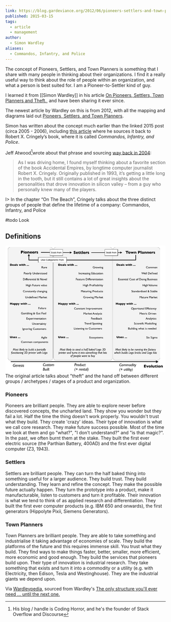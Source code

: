 ```yaml
---
link: https://blog.gardeviance.org/2012/06/pioneers-settlers-and-town-planners.html
published: 2015-03-15
tags:
  - article
  - management
author:
  - Simon Wardley
aliases:
  - Commandos, Infantry, and Police
---
```

The concept of Pioneers, Settlers, and Town Planners is something that I share with many people in thinking about their organizations. I find it a really useful way to think about the role of people within an organization, and what a person is best suited for. I am a Pioneer-to-Settler kind of guy.

I learned it from [[Simon Wardley]] in his article [On Pioneers, Settlers, Town Planners and Theft.](), and have been sharing it ever since.

The newest article by Wardley on this is from 2012, with all the mapping and diagrams laid out [Pioneers, Settlers, and Town Planners](https://blog.gardeviance.org/2012/06/pioneers-settlers-and-town-planners.html).

Simon has written about the concept much earlier than the linked 2015 post (circa 2005 - 2006), including [this article](https://blog.gardeviance.org/2014/11/bimodal-it-is-long-hand-for-snafu.html) where he sources it back to Robert X. Cringely’s book, where it is called _Commandos, Infantry, and Police_.

Jeff Atwood[^codinghorror]wrote about that phrase and sourcing [way back in 2004](https://blog.codinghorror.com/commandos-infantry-and-police/):

> As I was driving home, I found myself thinking about a favorite section of the book Accidental Empires, by longtime computer journalist Robert X. Cringely. Originally published in 1993, it’s getting a little long in the tooth, but it still contains a lot of great insights about the personalities that drove innovation in silicon valley – from a guy who personally knew many of the players.
>
I> In the chapter “On The Beach”, Cringely talks about the three distinct groups of people that define the lifetime of a company: Commandos, Infantry, and Police

[^codinghorror]: His blog / handle is Coding Horror, and he's the founder of Stack Overflow and Discourse

#todo Look

## Definitions

![](/assets/Wardley_Pioneers-Settlers-Town_Planners.jpg)
The original article talks about "theft" and the hand off between different groups / archetypes / stages of a product and organization.
### Pioneers

Pioneers are brilliant people. They are able to explore never before discovered concepts, the uncharted land. They show you wonder but they fail a lot. Half the time the thing doesn't work properly. You wouldn't trust what they build. They create 'crazy' ideas. Their type of innovation is what we call core research. They make future success possible. Most of the time we look at them and go "what?", "I don't understand?" and "is that magic?". In the past, we often burnt them at the stake. They built the first ever electric source (the Parthian Battery, 400AD) and the first ever digital computer (Z3, 1943).

### Settlers

Settlers are brilliant people. They can turn the half baked thing into something useful for a larger audience. They build trust. They build understanding. They learn and refine the concept. They make the possible future actually happen. They turn the prototype into a product, make it manufacturable, listen to customers and turn it profitable. Their innovation is what we tend to think of as applied research and differentiation. They built the first ever computer products (e.g. IBM 650 and onwards), the first generators (Hippolyte Pixii, Siemens Generators).

### Town Planners

Town Planners are brilliant people. They are able to take something and industrialise it taking advantage of economies of scale. They build the platforms of the future and this requires immense skill. You trust what they build. They find ways to make things faster, better, smaller, more efficient, more economic and good enough. They build the services that pioneers build upon. Their type of innovation is industrial research. They take something that exists and turn it into a commodity or a utility (e.g. with Electricity, then Edison, Tesla and Westinghouse). They are the industrial giants we depend upon.

Via [Wardleypedia](https://www.wardleypedia.org/mediawiki/index.php/Pioneers_settlers_town_planners), sourced from Wardley's [The only structure you'll ever need ... until the next one.](https://blog.gardeviance.org/2015/04/the-only-structure-youll-ever-need.html)